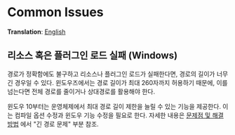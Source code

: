 # Common Issues
**Translation**: [English](../common_issues.md)

## 리소스 혹은 플러그인 로드 실패 (Windows)
경로가 정확함에도 불구하고 리소스나 플러그인 로드가 실패한다면, 경로의 길이가 너무 긴 경우일 수 있다.
윈도우즈에서는 경로 길이가 최대 260자까지 허용하기 때문에, 이를 넘는다면 전체 경로를 줄이거나 상대경로를 활용해야 한다.

윈도우 10부터는 운영체제에서 최대 경로 길이 제한을 늘릴 수 있는 기능을 제공한다. 이는 컴파일 옵션 수정과
윈도우 기능 수정을 필요로 한다.
자세한 내용은 [문제점 및 해결방법](issues_and_solutions.md) 에서 "긴 경로 문제" 부분 참조.
